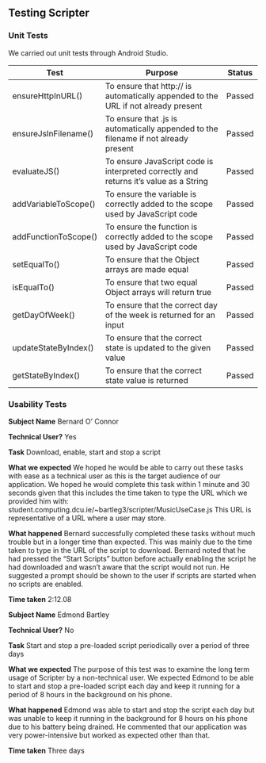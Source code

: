 ## Testing Scripter

### Unit Tests
We carried out unit tests through Android Studio.


| Test                 | Purpose                                                                               | Status |
|----------------------|---------------------------------------------------------------------------------------|--------|
| ensureHttpInURL()    | To ensure that http:// is automatically appended to the URL if not already present    | Passed |
| ensureJsInFilename() | To ensure that .js is automatically appended to the filename if not already present   | Passed |
| evaluateJS()         | To ensure JavaScript code is interpreted correctly and returns it’s value as a String | Passed |
| addVariableToScope() | To ensure the variable is correctly added to the scope used by JavaScript code        | Passed |
| addFunctionToScope() | To ensure the function is correctly added to the scope used by JavaScript code        | Passed |
| setEqualTo()         | To ensure that the Object arrays are made equal                                       | Passed |
| isEqualTo()          | To ensure that two equal Object arrays will return true                               | Passed |
| getDayOfWeek()       | To ensure that the correct day of the week is returned for an input                   | Passed |
| updateStateByIndex() | To ensure that the correct state is updated to the given value                        | Passed |
| getStateByIndex()    | To ensure that the correct state value is returned                                    | Passed |




### Usability Tests

**Subject Name**
Bernard O’ Connor

**Technical User?**
Yes

**Task**
Download, enable, start and stop a script

**What we expected**
We hoped he would be able to carry out these tasks with ease as a technical user as this is the target audience of our application. We hoped he would complete this task within 1 minute and 30 seconds given that this includes the time taken to type the URL which we provided him with: student.computing.dcu.ie/~bartleg3/scripter/MusicUseCase.js This URL is representative of a URL where a user may store.

**What happened**
Bernard successfully completed these tasks without much trouble but in a longer time than expected. This was mainly due to the time taken to type in the URL of the script to download. Bernard noted that he had pressed the “Start Scripts” button before actually enabling the script he had downloaded and wasn’t aware that the script would not run. He suggested a prompt should be shown to the user if scripts are started when no scripts are enabled.

**Time taken**
2:12.08

**Subject Name**
Edmond Bartley

**Technical User?**
No

**Task**
Start and stop a pre-loaded script periodically over a period of three days

**What we expected**
The purpose of this test was to examine the long term usage of Scripter by a non-technical user. We expected Edmond to be able to start and stop a pre-loaded script each day and keep it running for a period of 8 hours in the background on his phone.

**What happened**
Edmond was able to start and stop the script each day but was unable to keep it running in the background for 8 hours on his phone due to his battery being drained. He commented that our application was very power-intensive but worked as expected other than that.

**Time taken**
Three days


